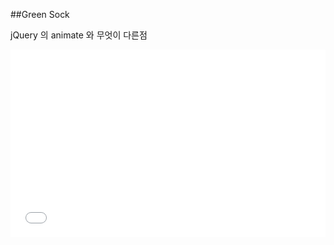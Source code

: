##Green Sock

jQuery 의 animate 와 무엇이 다른점

<iframe width="100%" height="300" src="//jsfiddle.net/recoveryman/kh3pnzhz/2/embedded/result,js,html,css/" allowfullscreen="allowfullscreen" frameborder="0"></iframe>